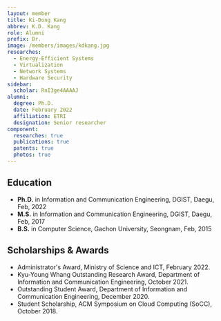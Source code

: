 ```yaml
---
layout: member
title: Ki-Dong Kang
abbrev: K.D. Kang
role: Alumni
prefix: Dr.
image: /members/images/kdkang.jpg
researches:
  - Energy-Efficient Systems
  - Virtualization
  - Network Systems
  - Hardware Security
sidebar:
  scholar: RnI3ge4AAAAJ
alumni:
  degree: Ph.D.
  date: February 2022
  affiliation: ETRI
  designation: Senior researcher
component:
  researches: true
  publications: true
  patents: true
  photos: true
---
```


## Education
* **Ph.D.** in Information and Communication Engineering, DGIST, Daegu, Feb, 2022
* **M.S.** in Information and Communication Engineering, DGIST, Daegu, Feb, 2017
* **B.S.** in Computer Science, Gachon University, Seongnam, Feb, 2015

<div class="bigspacer"></div>

## Scholarships & Awards
* Administrator's Award, Ministry of Science and ICT, February 2022.
* Kyu-Young Whang Outstanding Research Award, Department of Information and Communication Engineering, October 2021.
* Outstanding Student Award, Department of Information and Communication Engineering, December 2020.
* Student Scholarship, ACM Symposium on Cloud Computing (SoCC), October 2018.